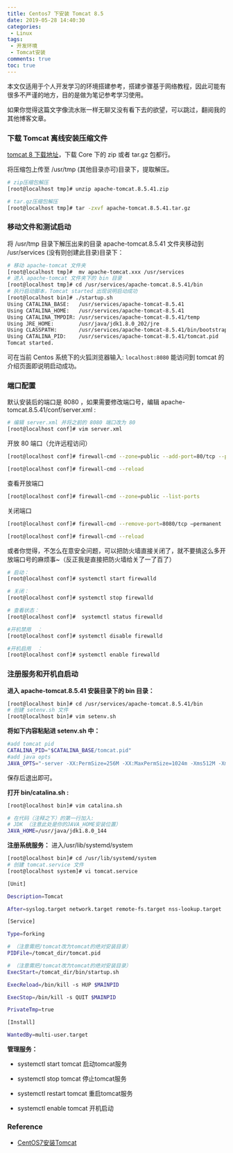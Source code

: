 ```yaml
---
title: Centos7 下安装 Tomcat 8.5
date: 2019-05-28 14:40:30
categories:
 - Linux
tags:
 - 开发环境
 - Tomcat安装
comments: true
toc: true
---
```


本文仅适用于个人开发学习的环境搭建参考，搭建步骤基于网络教程，因此可能有很多不严谨的地方，目的是做为笔记参考学习使用。

如果你觉得这篇文字像流水账一样无聊又没有看下去的欲望，可以跳过，翻阅我的其他博客文章。

###  下载 Tomcat 离线安装压缩文件

[tomcat 8 下载地址](https://tomcat.apache.org/download-80.cgi)，下载 Core 下的 zip 或者 tar.gz 包都行。


将压缩包上传至 /usr/tmp (其他目录亦可)目录下，提取解压。
```sh
# zip压缩包解压
[root@localhost tmp]# unzip apache-tomcat.8.5.41.zip 

# tar.gz压缩包解压
[root@localhost tmp]# tar -zxvf apache-tomcat.8.5.41.tar.gz 

```

<!--more-->

### 移动文件和测试启动
将 /usr/tmp 目录下解压出来的目录 apache-tomcat.8.5.41 文件夹移动到 /usr/services (没有则创建此目录)目录下：

```sh
# 移动 apache-tomcat 文件夹
[root@localhost tmp]#  mv apache-tomcat.xxx /usr/services
# 进入 apache-tomcat 文件夹下的 bin 目录
[root@localhost tmp]# cd /usr/services/apache-tomcat.8.5.41/bin
# 执行启动脚本，Tomcat started 出现说明启动成功
[root@localhost bin]# ./startup.sh
Using CATALINA_BASE:   /usr/services/apache-tomcat-8.5.41
Using CATALINA_HOME:   /usr/services/apache-tomcat-8.5.41
Using CATALINA_TMPDIR: /usr/services/apache-tomcat-8.5.41/temp
Using JRE_HOME:        /usr/java/jdk1.8.0_202/jre
Using CLASSPATH:       /usr/services/apache-tomcat-8.5.41/bin/bootstrap.jar:/usr/services/apache-tomcat-8.5.41/bin/tomcat-juli.jar
Using CATALINA_PID:    /usr/services/apache-tomcat-8.5.41/tomcat.pid
Tomcat started.

```

可在当前 Centos 系统下的火狐浏览器输入: `localhost:8080`
能访问到 tomcat 的介绍页面即说明启动成功。

### 端口配置

默认安装后的端口是 8080 ，如果需要修改端口号，编辑 apache-tomcat.8.5.41/conf/server.xml :
```sh
# 编辑 server.xml 并将之前的 8080 端口改为 80 
[root@localhost conf]# vim server.xml
```

开放 80 端口（允许远程访问）
```sh
[root@localhost conf]# firewall-cmd --zone=public --add-port=80/tcp --permanent

[root@localhost conf]# firewall-cmd --reload
```

查看开放端口
```sh
[root@localhost conf]# firewall-cmd --zone=public --list-ports
```

关闭端口
```sh
[root@localhost conf]# firewall-cmd --remove-port=8080/tcp –permanent

[root@localhost conf]# firewall-cmd --reload
```

或者你觉得，不怎么在意安全问题，可以把防火墙直接关闭了，就不要搞这么多开放端口号的麻烦事~（反正我是直接把防火墙给关了一了百了）
```sh
# 启动： 
[root@localhost conf]# systemctl start firewalld

# 关闭： 
[root@localhost conf]# systemctl stop firewalld

# 查看状态： 
[root@localhost conf]#  systemctl status firewalld

#开机禁用  ： 
[root@localhost conf]# systemctl disable firewalld

#开机启用  ： 
[root@localhost conf]# systemctl enable firewalld
```

### 注册服务和开机自启动

 **进入 apache-tomcat.8.5.41 安装目录下的 bin 目录：**
```sh
[root@localhost bin]# cd /usr/services/apache-tomcat.8.5.41/bin
# 创建 setenv.sh 文件
[root@localhost bin]# vim setenv.sh
```

**将如下内容粘贴进 setenv.sh 中：**
```sh
#add tomcat pid
CATALINA_PID="$CATALINA_BASE/tomcat.pid"
#add java opts
JAVA_OPTS="-server -XX:PermSize=256M -XX:MaxPermSize=1024m -Xms512M -Xmx1024M -XX:MaxNewSize=256m"
```
保存后退出即可。

**打开 bin/catalina.sh :**
```sh
[root@localhost bin]# vim catalina.sh 

# 在代码（注释之下）的第一行加入:
# JDK （注意此处是你的JAVA_HOME安装位置）
JAVA_HOME=/usr/java/jdk1.8.0_144  
```

**注册系统服务：**
进入/usr/lib/systemd/system
```sh
[root@localhost bin]# cd /usr/lib/systemd/system
# 创建 tomcat.service 文件
[root@localhost system]# vi tomcat.service
```

```sh
[Unit]

Description=Tomcat

After=syslog.target network.target remote-fs.target nss-lookup.target

[Service]

Type=forking

# （注意需把/tomcat改为tomcat的绝对安装目录）
PIDFile=/tomcat_dir/tomcat.pid    

# （注意需把/tomcat改为tomcat的绝对安装目录）
ExecStart=/tomcat_dir/bin/startup.sh

ExecReload=/bin/kill -s HUP $MAINPID

ExecStop=/bin/kill -s QUIT $MAINPID

PrivateTmp=true

[Install]

WantedBy=multi-user.target
```


**管理服务：**

- systemctl start tomcat   启动tomcat服务

- systemctl stop tomcat   停止tomcat服务

- systemctl restart tomcat  重启tomcat服务

- systemctl enable tomcat  开机启动

### Reference

- [CentOS7安装Tomcat](https://www.cnblogs.com/yangxiansen/p/7860003.html)


